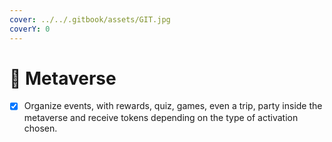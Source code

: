 ```yaml
---
cover: ../../.gitbook/assets/GIT.jpg
coverY: 0
---
```


# 📳 Metaverse

* [x] Organize events, with rewards, quiz, games, even a trip, party inside the metaverse and receive tokens depending on the type of activation chosen.
